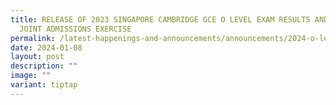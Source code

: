 ```yaml
---
title: RELEASE OF 2023 SINGAPORE CAMBRIDGE GCE O LEVEL EXAM RESULTS AND 2024
  JOINT ADMISSIONS EXERCISE
permalink: /latest-happenings-and-announcements/announcements/2024-o-levels/
date: 2024-01-08
layout: post
description: ""
image: ""
variant: tiptap
---
```

